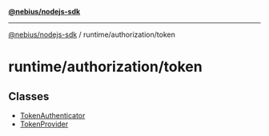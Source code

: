 [**@nebius/nodejs-sdk**](../../../README.md)

---

[@nebius/nodejs-sdk](../../../README.md) / runtime/authorization/token

# runtime/authorization/token

## Classes

- [TokenAuthenticator](classes/TokenAuthenticator.md)
- [TokenProvider](classes/TokenProvider.md)
